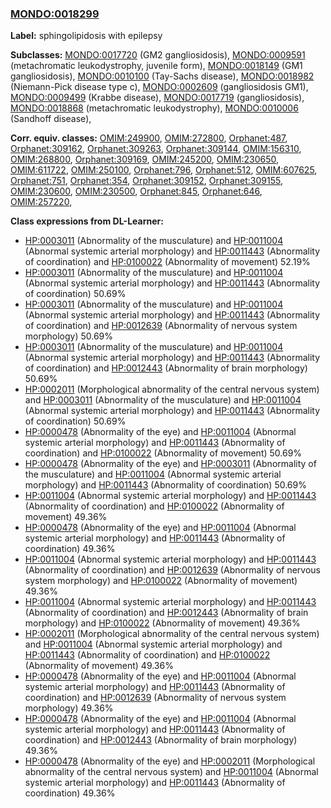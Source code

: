 
### [MONDO:0018299](http://purl.obolibrary.org/obo/MONDO_0018299)
**Label:** sphingolipidosis with epilepsy

**Subclasses:** [MONDO:0017720](http://purl.obolibrary.org/obo/MONDO_0017720) (GM2 gangliosidosis), [MONDO:0009591](http://purl.obolibrary.org/obo/MONDO_0009591) (metachromatic leukodystrophy, juvenile form), [MONDO:0018149](http://purl.obolibrary.org/obo/MONDO_0018149) (GM1 gangliosidosis), [MONDO:0010100](http://purl.obolibrary.org/obo/MONDO_0010100) (Tay-Sachs disease), [MONDO:0018982](http://purl.obolibrary.org/obo/MONDO_0018982) (Niemann-Pick disease type c), [MONDO:0002609](http://purl.obolibrary.org/obo/MONDO_0002609) (gangliosidosis GM1), [MONDO:0009499](http://purl.obolibrary.org/obo/MONDO_0009499) (Krabbe disease), [MONDO:0017719](http://purl.obolibrary.org/obo/MONDO_0017719) (gangliosidosis), [MONDO:0018868](http://purl.obolibrary.org/obo/MONDO_0018868) (metachromatic leukodystrophy), [MONDO:0010006](http://purl.obolibrary.org/obo/MONDO_0010006) (Sandhoff disease), 

**Corr. equiv. classes:** [OMIM:249900](http://purl.obolibrary.org/obo/OMIM_249900), [OMIM:272800](http://purl.obolibrary.org/obo/OMIM_272800), [Orphanet:487](http://www.orpha.net/ORDO/Orphanet_487), [Orphanet:309162](http://www.orpha.net/ORDO/Orphanet_309162), [Orphanet:309263](http://www.orpha.net/ORDO/Orphanet_309263), [Orphanet:309144](http://www.orpha.net/ORDO/Orphanet_309144), [OMIM:156310](http://purl.obolibrary.org/obo/OMIM_156310), [OMIM:268800](http://purl.obolibrary.org/obo/OMIM_268800), [Orphanet:309169](http://www.orpha.net/ORDO/Orphanet_309169), [OMIM:245200](http://purl.obolibrary.org/obo/OMIM_245200), [OMIM:230650](http://purl.obolibrary.org/obo/OMIM_230650), [OMIM:611722](http://purl.obolibrary.org/obo/OMIM_611722), [OMIM:250100](http://purl.obolibrary.org/obo/OMIM_250100), [Orphanet:796](http://www.orpha.net/ORDO/Orphanet_796), [Orphanet:512](http://www.orpha.net/ORDO/Orphanet_512), [OMIM:607625](http://purl.obolibrary.org/obo/OMIM_607625), [Orphanet:751](http://www.orpha.net/ORDO/Orphanet_751), [Orphanet:354](http://www.orpha.net/ORDO/Orphanet_354), [Orphanet:309152](http://www.orpha.net/ORDO/Orphanet_309152), [Orphanet:309155](http://www.orpha.net/ORDO/Orphanet_309155), [OMIM:230600](http://purl.obolibrary.org/obo/OMIM_230600), [OMIM:230500](http://purl.obolibrary.org/obo/OMIM_230500), [Orphanet:845](http://www.orpha.net/ORDO/Orphanet_845), [Orphanet:646](http://www.orpha.net/ORDO/Orphanet_646), [OMIM:257220](http://purl.obolibrary.org/obo/OMIM_257220), 

**Class expressions from DL-Learner:**

- [HP:0003011](http://purl.obolibrary.org/obo/HP_0003011) (Abnormality of the musculature) and [HP:0011004](http://purl.obolibrary.org/obo/HP_0011004) (Abnormal systemic arterial morphology) and [HP:0011443](http://purl.obolibrary.org/obo/HP_0011443) (Abnormality of coordination) and [HP:0100022](http://purl.obolibrary.org/obo/HP_0100022) (Abnormality of movement) 52.19%
- [HP:0003011](http://purl.obolibrary.org/obo/HP_0003011) (Abnormality of the musculature) and [HP:0011004](http://purl.obolibrary.org/obo/HP_0011004) (Abnormal systemic arterial morphology) and [HP:0011443](http://purl.obolibrary.org/obo/HP_0011443) (Abnormality of coordination) 50.69%
- [HP:0003011](http://purl.obolibrary.org/obo/HP_0003011) (Abnormality of the musculature) and [HP:0011004](http://purl.obolibrary.org/obo/HP_0011004) (Abnormal systemic arterial morphology) and [HP:0011443](http://purl.obolibrary.org/obo/HP_0011443) (Abnormality of coordination) and [HP:0012639](http://purl.obolibrary.org/obo/HP_0012639) (Abnormality of nervous system morphology) 50.69%
- [HP:0003011](http://purl.obolibrary.org/obo/HP_0003011) (Abnormality of the musculature) and [HP:0011004](http://purl.obolibrary.org/obo/HP_0011004) (Abnormal systemic arterial morphology) and [HP:0011443](http://purl.obolibrary.org/obo/HP_0011443) (Abnormality of coordination) and [HP:0012443](http://purl.obolibrary.org/obo/HP_0012443) (Abnormality of brain morphology) 50.69%
- [HP:0002011](http://purl.obolibrary.org/obo/HP_0002011) (Morphological abnormality of the central nervous system) and [HP:0003011](http://purl.obolibrary.org/obo/HP_0003011) (Abnormality of the musculature) and [HP:0011004](http://purl.obolibrary.org/obo/HP_0011004) (Abnormal systemic arterial morphology) and [HP:0011443](http://purl.obolibrary.org/obo/HP_0011443) (Abnormality of coordination) 50.69%
- [HP:0000478](http://purl.obolibrary.org/obo/HP_0000478) (Abnormality of the eye) and [HP:0011004](http://purl.obolibrary.org/obo/HP_0011004) (Abnormal systemic arterial morphology) and [HP:0011443](http://purl.obolibrary.org/obo/HP_0011443) (Abnormality of coordination) and [HP:0100022](http://purl.obolibrary.org/obo/HP_0100022) (Abnormality of movement) 50.69%
- [HP:0000478](http://purl.obolibrary.org/obo/HP_0000478) (Abnormality of the eye) and [HP:0003011](http://purl.obolibrary.org/obo/HP_0003011) (Abnormality of the musculature) and [HP:0011004](http://purl.obolibrary.org/obo/HP_0011004) (Abnormal systemic arterial morphology) and [HP:0011443](http://purl.obolibrary.org/obo/HP_0011443) (Abnormality of coordination) 50.69%
- [HP:0011004](http://purl.obolibrary.org/obo/HP_0011004) (Abnormal systemic arterial morphology) and [HP:0011443](http://purl.obolibrary.org/obo/HP_0011443) (Abnormality of coordination) and [HP:0100022](http://purl.obolibrary.org/obo/HP_0100022) (Abnormality of movement) 49.36%
- [HP:0000478](http://purl.obolibrary.org/obo/HP_0000478) (Abnormality of the eye) and [HP:0011004](http://purl.obolibrary.org/obo/HP_0011004) (Abnormal systemic arterial morphology) and [HP:0011443](http://purl.obolibrary.org/obo/HP_0011443) (Abnormality of coordination) 49.36%
- [HP:0011004](http://purl.obolibrary.org/obo/HP_0011004) (Abnormal systemic arterial morphology) and [HP:0011443](http://purl.obolibrary.org/obo/HP_0011443) (Abnormality of coordination) and [HP:0012639](http://purl.obolibrary.org/obo/HP_0012639) (Abnormality of nervous system morphology) and [HP:0100022](http://purl.obolibrary.org/obo/HP_0100022) (Abnormality of movement) 49.36%
- [HP:0011004](http://purl.obolibrary.org/obo/HP_0011004) (Abnormal systemic arterial morphology) and [HP:0011443](http://purl.obolibrary.org/obo/HP_0011443) (Abnormality of coordination) and [HP:0012443](http://purl.obolibrary.org/obo/HP_0012443) (Abnormality of brain morphology) and [HP:0100022](http://purl.obolibrary.org/obo/HP_0100022) (Abnormality of movement) 49.36%
- [HP:0002011](http://purl.obolibrary.org/obo/HP_0002011) (Morphological abnormality of the central nervous system) and [HP:0011004](http://purl.obolibrary.org/obo/HP_0011004) (Abnormal systemic arterial morphology) and [HP:0011443](http://purl.obolibrary.org/obo/HP_0011443) (Abnormality of coordination) and [HP:0100022](http://purl.obolibrary.org/obo/HP_0100022) (Abnormality of movement) 49.36%
- [HP:0000478](http://purl.obolibrary.org/obo/HP_0000478) (Abnormality of the eye) and [HP:0011004](http://purl.obolibrary.org/obo/HP_0011004) (Abnormal systemic arterial morphology) and [HP:0011443](http://purl.obolibrary.org/obo/HP_0011443) (Abnormality of coordination) and [HP:0012639](http://purl.obolibrary.org/obo/HP_0012639) (Abnormality of nervous system morphology) 49.36%
- [HP:0000478](http://purl.obolibrary.org/obo/HP_0000478) (Abnormality of the eye) and [HP:0011004](http://purl.obolibrary.org/obo/HP_0011004) (Abnormal systemic arterial morphology) and [HP:0011443](http://purl.obolibrary.org/obo/HP_0011443) (Abnormality of coordination) and [HP:0012443](http://purl.obolibrary.org/obo/HP_0012443) (Abnormality of brain morphology) 49.36%
- [HP:0000478](http://purl.obolibrary.org/obo/HP_0000478) (Abnormality of the eye) and [HP:0002011](http://purl.obolibrary.org/obo/HP_0002011) (Morphological abnormality of the central nervous system) and [HP:0011004](http://purl.obolibrary.org/obo/HP_0011004) (Abnormal systemic arterial morphology) and [HP:0011443](http://purl.obolibrary.org/obo/HP_0011443) (Abnormality of coordination) 49.36%


